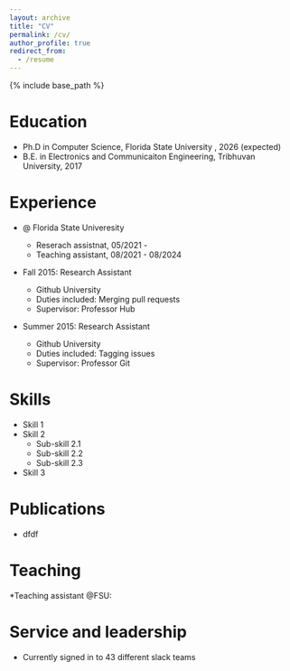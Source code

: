 ```yaml
---
layout: archive
title: "CV"
permalink: /cv/
author_profile: true
redirect_from:
  - /resume
---
```


{% include base_path %}

Education
======
* Ph.D in Computer Science, Florida State University , 2026 (expected)
* B.E. in Electronics and Communicaiton Engineering, Tribhuvan University, 2017

Experience
======
* @ Florida State Univeresity
  * Reserach assistnat, 05/2021 - 
  * Teaching assistant, 08/2021 - 08/2024

* Fall 2015: Research Assistant
  * Github University
  * Duties included: Merging pull requests
  * Supervisor: Professor Hub

* Summer 2015: Research Assistant
  * Github University
  * Duties included: Tagging issues
  * Supervisor: Professor Git
  
Skills
======
* Skill 1
* Skill 2
  * Sub-skill 2.1
  * Sub-skill 2.2
  * Sub-skill 2.3
* Skill 3

Publications
======
* dfdf

  
Teaching
======
*Teaching assistant @FSU:
  
Service and leadership
======
* Currently signed in to 43 different slack teams
